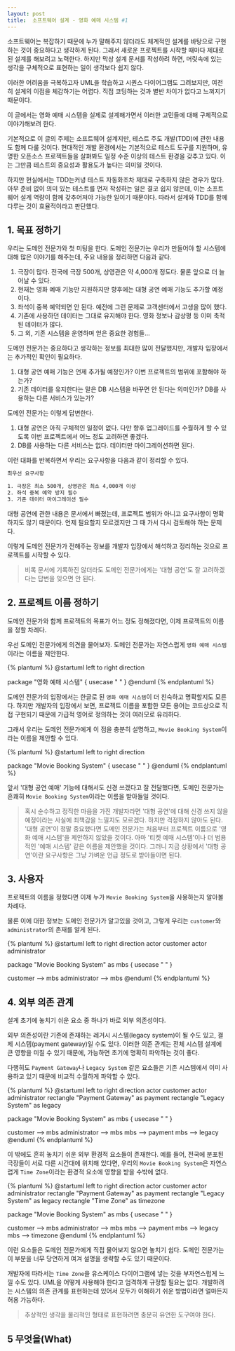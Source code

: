 ```yaml
---
layout: post
title:  소프트웨어 설계 - 영화 예매 시스템 #1
---
```


소프트웨어는 복잡하기 때문에 누가 말해주지 않더라도 체계적인 설계를 바탕으로 구현하는 것이 중요하다고 생각하게 된다. 그래서 새로운 프로젝트를 시작할 때마다 제대로 된 설계를 해보려고 노력한다. 하지만 막상 설계 문서를 작성하려 하면, 머릿속에 있는 생각을 구체적으로 표현하는 일이 생각보다 쉽지 않다.

이러한 어려움을 극복하고자 UML을 학습하고 시퀀스 다이어그램도 그려보지만, 여전히 설계의 이점을 체감하기는 어렵다. 직접 코딩하는 것과 별반 차이가 없다고 느껴지기 때문이다.

이 글에서는 영화 예매 시스템을 실제로 설계해가면서 이러한 고민들에 대해 구체적으로 이야기해보려 한다.

기본적으로 이 글의 주제는 소프트웨어 설계지만, 테스트 주도 개발(TDD)에 관한 내용도 함께 다룰 것이다. 현대적인 개발 환경에서는 기본적으로 테스트 도구를 지원하며, 유명한 오픈소스 프로젝트들을 살펴봐도 일정 수준 이상의 테스트 환경을 갖추고 있다. 이는 그만큼 테스트의 중요성과 활용도가 높다는 의미일 것이다.

하지만 현실에서는 TDD는커녕 테스트 자동화조차 제대로 구축하지 않은 경우가 많다. 아무 준비 없이 의미 있는 테스트를 먼저 작성하는 일은 결코 쉽지 않은데, 이는 소프트웨어 설계 역량이 함께 갖추어져야 가능한 일이기 때문이다. 따라서 설계와 TDD를 함께 다루는 것이 효율적이라고 판단했다.

## 1. 목표 정하기

우리는 도메인 전문가와 첫 미팅을 한다. 도메인 전문가는 우리가 만들어야 할 시스템에 대해 많은 이야기를 해주는데, 주요 내용을 정리하면 다음과 같다.

1. 극장이 많다. 전국에 극장 500개, 상영관은 약 4,000개 정도다. 물론 앞으로 더 늘어날 수 있다.
2. 현재는 영화 예매 기능만 지원하지만 향후에는 대형 공연 예매 기능도 추가할 예정이다.
3. 좌석이 중복 예약되면 안 된다. 예전에 그런 문제로 고객센터에서 고생을 많이 했다.
4. 기존에 사용하던 데이터는 그대로 유지해야 한다. 영화 정보나 감상평 등 이미 축적된 데이터가 많다.
5. 그 외, 기존 시스템을 운영하며 얻은 중요한 경험들...

도메인 전문가는 중요하다고 생각하는 정보를 최대한 많이 전달했지만, 개발자 입장에서는 추가적인 확인이 필요하다.

1. 대형 공연 예매 기능은 언제 추가될 예정인가? 이번 프로젝트의 범위에 포함해야 하는가?
2. 기존 데이터를 유지한다는 말은 DB 시스템을 바꾸면 안 된다는 의미인가? DB를 사용하는 다른 서비스가 있는가?

도메인 전문가는 이렇게 답변한다.

1. 대형 공연은 아직 구체적인 일정이 없다. 다만 향후 업그레이드를 수월하게 할 수 있도록 이번 프로젝트에서 어느 정도 고려하면 좋겠다.
2. DB를 사용하는 다른 서비스는 없다. 데이터만 마이그레이션하면 된다.

이런 대화를 반복하면서 우리는 요구사항을 다음과 같이 정리할 수 있다.

```txt
최우선 요구사항

1. 극장은 최소 500개, 상영관은 최소 4,000개 이상
2. 좌석 중복 예약 방지 필수
3. 기존 데이터 마이그레이션 필수
```

대형 공연에 관한 내용은 문서에서 빠졌는데, 프로젝트 범위가 아니고 요구사항이 명확하지도 않기 때문이다. 언제 필요할지 모르겠지만 그 때 가서 다시 검토해야 하는 문제다.

이렇게 도메인 전문가가 전해주는 정보를 개발자 입장에서 해석하고 정리하는 것으로 프로젝트를 시작할 수 있다.

> 비록 문서에 기록하진 않더라도 도메인 전문가에게는 '대형 공연'도 잘 고려하겠다는 답변을 잊으면 안 된다.

## 2. 프로젝트 이름 정하기

도메인 전문가와 함께 프로젝트의 목표가 어느 정도 정해졌다면, 이제 프로젝트의 이름을 정할 차례다.

우선 도메인 전문가에게 의견을 물어보자. 도메인 전문가는 자연스럽게 `영화 예매 시스템`이라는 이름을 제안한다.

{% plantuml %}
@startuml
left to right direction

package "영화 예매 시스템" {
    usecase " "
}
@enduml
{% endplantuml %}

도메인 전문가의 입장에서는 한글로 된 `영화 예매 시스템`이 더 친숙하고 명확할지도 모른다. 하지만 개발자의 입장에서 보면, 프로젝트 이름을 포함한 모든 용어는 코드상으로 직접 구현되기 때문에 가급적 영어로 정의하는 것이 여러모로 유리하다.

그래서 우리는 도메인 전문가에게 이 점을 충분히 설명하고, `Movie Booking System`이라는 이름을 제안할 수 있다.

{% plantuml %}
@startuml
left to right direction

package "Movie Booking System" {
    usecase " "
}
@enduml
{% endplantuml %}

앞서 '대형 공연 예매' 기능에 대해서도 신경 쓰겠다고 잘 전달했다면, 도메인 전문가는 흔쾌히 `Movie Booking System`이라는 이름을 받아들일 것이다.

> 혹시 순수하고 정직한 마음을 가진 개발자라면 '대형 공연'에 대해 신경 쓰지 않을 예정이라는 사실에 죄책감을 느낄지도 모르겠다. 하지만 걱정하지 않아도 된다. '대형 공연'이 정말 중요했다면 도메인 전문가는 처음부터 프로젝트 이름으로 '영화 예매 시스템'을 제안하지 않았을 것이다. 아마 '티켓 예매 시스템'이나 더 범용적인 '예매 시스템' 같은 이름을 제안했을 것이다. 그러니 지금 상황에서 '대형 공연'이란 요구사항은 그냥 가벼운 언급 정도로 받아들이면 된다.

## 3. 사용자

프로젝트의 이름을 정했다면 이제 누가 `Movie Booking System`을 사용하는지 알아볼 차례다.

물론 이에 대한 정보는 도메인 전문가가 알고있을 것이고, 그렇게 우리는 `customer`와 `administrator`의 존재를 알게 된다.

{% plantuml %}
@startuml
left to right direction
actor customer
actor administrator

package "Movie Booking System" as mbs {
    usecase " "
}

customer --> mbs
administrator --> mbs
@enduml
{% endplantuml %}

## 4. 외부 의존 관계

설계 초기에 놓치기 쉬운 요소 중 하나가 바로 외부 의존성이다.

외부 의존성이란 기존에 존재하는 레거시 시스템(legacy system)이 될 수도 있고, 결제 시스템(payment gateway)일 수도 있다. 이러한 의존 관계는 전체 시스템 설계에 큰 영향을 미칠 수 있기 때문에, 가능하면 초기에 명확히 파악하는 것이 좋다.

다행히도 `Payment Gateway`나 `Legacy System` 같은 요소들은 기존 시스템에서 이미 사용하고 있기 때문에 비교적 수월하게 파악할 수 있다.

{% plantuml %}
@startuml
left to right direction
actor customer
actor administrator
rectangle "Payment Gateway" as payment
rectangle "Legacy System" as legacy

package "Movie Booking System" as mbs {
    usecase " "
}

customer --> mbs
administrator --> mbs
mbs --> payment
mbs --> legacy
@enduml
{% endplantuml %}

이 밖에도 흔히 놓치기 쉬운 외부 환경적 요소들이 존재한다. 예를 들어, 전국에 분포된 극장들이 서로 다른 시간대에 위치해 있다면, 우리의 `Movie Booking System`은 자연스럽게 `Time Zone`이라는 환경적 요소에 영향을 받을 수밖에 없다.

{% plantuml %}
@startuml
left to right direction
actor customer
actor administrator
rectangle "Payment Gateway" as payment
rectangle "Legacy System" as legacy
rectangle "Time Zone" as timezone

package "Movie Booking System" as mbs {
    usecase " "
}

customer --> mbs
administrator --> mbs
mbs --> payment
mbs --> legacy
mbs --> timezone
@enduml
{% endplantuml %}

이런 요소들은 도메인 전문가에게 직접 물어보지 않으면 놓치기 쉽다. 도메인 전문가는 이 부분을 너무 당연하게 여겨 설명을 생략할 수도 있기 때문이다.

개발자에 따라서는 `Time Zone`을 유스케이스 다이어그램에 넣는 것을 부자연스럽게 느낄 수도 있다. UML을 어떻게 사용해야 한다고 엄격하게 규정할 필요는 없다. 개발하려는 시스템의 의존 관계를 표현하는데 있어서 모두가 이해하기 쉬운 방법이라면 얼마든지 허용 가능하다.

> 추상적인 생각을 물리적인 형태로 표현하려면 충분히 유연한 도구여야 한다.

## 5 무엇을(What)
